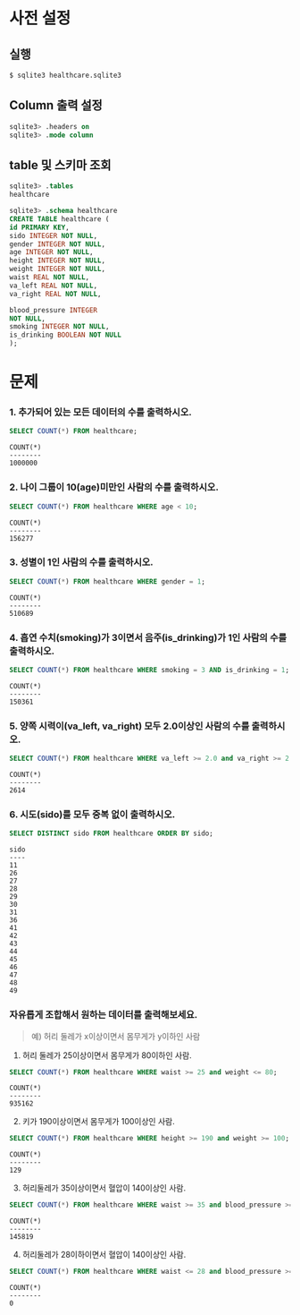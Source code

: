 # 사전 설정

## 실행

```bash
$ sqlite3 healthcare.sqlite3 
```

## Column 출력 설정

```sql
sqlite3> .headers on 
sqlite3> .mode column
```

## table 및 스키마 조회

```sql
sqlite3> .tables
healthcare

sqlite3> .schema healthcare
CREATE TABLE healthcare (
id PRIMARY KEY,        
sido INTEGER NOT NULL, 
gender INTEGER NOT NULL,
age INTEGER NOT NULL,  
height INTEGER NOT NULL,
weight INTEGER NOT NULL,
waist REAL NOT NULL,   
va_left REAL NOT NULL, 
va_right REAL NOT NULL,

blood_pressure INTEGER 
NOT NULL,
smoking INTEGER NOT NULL,
is_drinking BOOLEAN NOT NULL
);
```

# 문제

### 1. 추가되어 있는 모든 데이터의 수를 출력하시오.

```sql
SELECT COUNT(*) FROM healthcare;
```

```
COUNT(*)
--------
1000000
```

### 2. 나이 그룹이 10(age)미만인 사람의 수를 출력하시오.

```sql
SELECT COUNT(*) FROM healthcare WHERE age < 10;
```

```
COUNT(*)
--------
156277
```

### 3. 성별이 1인 사람의 수를 출력하시오.

```sql
SELECT COUNT(*) FROM healthcare WHERE gender = 1;
```

```
COUNT(*)
--------
510689
```

### 4. 흡연 수치(smoking)가 3이면서 음주(is_drinking)가 1인 사람의 수를 출력하시오.

```sql
SELECT COUNT(*) FROM healthcare WHERE smoking = 3 AND is_drinking = 1;
```

```
COUNT(*)
--------
150361
```

### 5. 양쪽 시력이(va_left, va_right) 모두 2.0이상인 사람의 수를 출력하시오.

```sql
SELECT COUNT(*) FROM healthcare WHERE va_left >= 2.0 and va_right >= 2.0;
```

```
COUNT(*)
--------
2614
```

### 6. 시도(sido)를 모두 중복 없이 출력하시오.

```sql
SELECT DISTINCT sido FROM healthcare ORDER BY sido;
```

```
sido
----
11
26
27
28
29
30
31
36
41
42
43
44
45
46
47
48
49
```

### 자유롭게 조합해서 원하는 데이터를 출력해보세요.

> 예) 허리 둘레가 x이상이면서 몸무게가 y이하인 사람

1) 허리 둘레가 25이상이면서 몸무게가 80이하인 사람.

```sql
SELECT COUNT(*) FROM healthcare WHERE waist >= 25 and weight <= 80;
```

```
COUNT(*)
--------
935162
```

2) 키가 190이상이면서 몸무게가 100이상인 사람.

```sql
SELECT COUNT(*) FROM healthcare WHERE height >= 190 and weight >= 100;
```

```
COUNT(*)
--------
129
```

3) 허리둘레가 35이상이면서 혈압이 140이상인 사람.

```sql
SELECT COUNT(*) FROM healthcare WHERE waist >= 35 and blood_pressure >= 140;
```

```
COUNT(*)
--------
145819
```
4) 허리둘레가 28이하이면서 혈압이 140이상인 사람.

```sql
SELECT COUNT(*) FROM healthcare WHERE waist <= 28 and blood_pressure >= 140;
```

```
COUNT(*)
--------
0
```